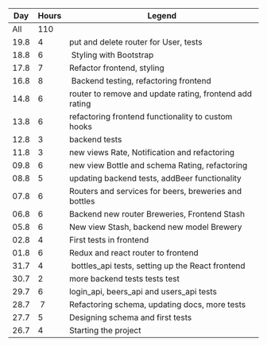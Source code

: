 Day | Hours | Legend
----|-------|-------
All | 110 |
19.8 | 4 | put and delete router for User, tests
18.8 | 6 | Styling with Bootstrap
17.8 | 7 | Refactor frontend, styling
16.8 | 8 | Backend testing, refactoring frontend
14.8 | 6 | router to remove and update rating, frontend add rating
13.8 | 6 | refactoring frontend functionality to custom hooks
12.8 | 3 | backend tests
11.8 | 3 | new views Rate, Notification and refactoring
09.8 | 6 | new view Bottle and schema Rating, refactoring
08.8 | 5 | updating backend tests, addBeer functionality
07.8 | 6 | Routers and services for beers, breweries and bottles
06.8 | 6 | Backend new router Breweries, Frontend Stash
05.8 | 6 | New view Stash, backend new model Brewery
02.8 | 4 | First tests in frontend
01.8 | 6 | Redux and react router to frontend
31.7 | 4 | bottles_api tests, setting up the React frontend
30.7 | 2 | more backend tests tests test
29.7 | 6 | login_api, beers_api and users_api tests
28.7 | 7 | Refactoring schema, updating docs, more tests
27.7 | 5 | Designing schema and first tests
26.7 | 4 | Starting the project
 